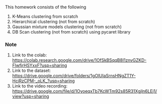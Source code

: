 This homework consists of the following
1. K-Means clustering from scratch
2. Hierarchical clustering (not from scratch)
3. Gaussian mixture models clustering (not from scratch)
4. DB Scan clustering (not from scratch) using pycaret library 


### Note
1. Link to the colab: https://colab.research.google.com/drive/1OfSkBSqqB8I1znvGZKD-FlwfjrHSYxxF?usp=sharing
2. Link to the dataset: https://drive.google.com/drive/folders/1gOlUIaSrnsHNgZT1Y-HciRzCPM-_oLK_?usp=sharing
3. Link to the video recording: https://drive.google.com/file/d/1OyoeqxTb7KcWTm92s85R31Xgjln6LEj1/view?usp=sharing
